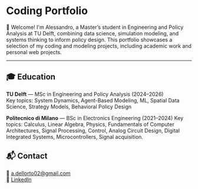 # Coding Portfolio

👋 Welcome! I'm Alessandro, a Master’s student in Engineering and Policy Analysis at TU Delft, combining data science, simulation modeling, and systems thinking to inform policy design. This portfolio showcases a selection of my coding and modeling projects, including academic work and personal web projects.

---

## 🎓 Education

**TU Delft** — MSc in Engineering and Policy Analysis (2024–2026)  
Key topics: System Dynamics, Agent-Based Modeling, ML, Spatial Data Science, Strategy Models, Behavioral Policy Design

**Politecnico di Milano** — BSc in Electronics Engineering (2021–2024)
Key topics: Calculus, Linear Algebra, Physics, Fundamentals of Computer Architectures, Signal Processing, Control, Analog Circuit Design, Digital Integrated Systems, Microcontrollers, Signal acquisition.

## 📬 Contact

📧 [a.dellorto02@gmail.com](mailto:a.dellorto02@gmail.com)  
🔗 [LinkedIn](https://linkedin.com/in/alessandro-dellorto)
